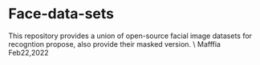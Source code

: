 # Face-data-sets
This repository provides a union of open-source facial image datasets for recogntion propose, also provide their masked version.  \\
Mafffia
Feb22,2022
